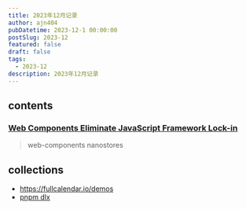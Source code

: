 ```yaml
---
title: 2023年12月记录
author: ajn404
pubDatetime: 2023-12-1 00:00:00
postSlug: 2023-12
featured: false
draft: false
tags:
  - 2023-12
description: 2023年12月记录
---
```


## contents

### [Web Components Eliminate JavaScript Framework Lock-in](https://jakelazaroff.com/words/web-components-eliminate-javascript-framework-lock-in/)

> web-components
> nanostores

## collections

- https://fullcalendar.io/demos
- [pnpm dlx](https://pnpm.io/cli/dlx)
